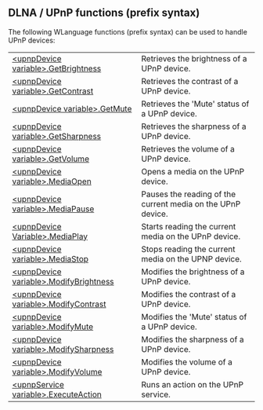 


## DLNA / UPnP functions (prefix syntax)
			



<a name="NOTE1"></a>
<a name="NOTE1_1"></a>
The following WLanguage functions (prefix syntax) can be used to handle UPnP devices: 




|   |   |
| --- | --- |
| [&lt;upnpDevice variable&gt;.GetBrightness](../WDLang3/1000020995.md) | Retrieves the brightness of a UPnP device. |
| [&lt;upnpDevice variable&gt;.GetContrast](../WDLang3/1000020994.md) | Retrieves the contrast of a UPnP device. |
| [&lt;upnpDevice variable&gt;.GetMute](../WDLang3/1000020996.md) | Retrieves the 'Mute' status of a UPnP device. |
| [&lt;upnpDevice variable&gt;.GetSharpness](../WDLang3/1000020997.md) | Retrieves the sharpness of a UPnP device. |
| [&lt;upnpDevice variable&gt;.GetVolume](../WDLang3/1000020999.md) | Retrieves the volume of a UPnP device. |
| [&lt;upnpDevice variable&gt;.MediaOpen](../WDLang3/1000020986.md) | Opens a media on the UPnP device. |
| [&lt;upnpDevice variable&gt;.MediaPause](../WDLang3/1000020987.md) | Pauses the reading of the current media on the UPnP device. |
| [&lt;upnpDevice Variable&gt;.MediaPlay](../WDLang3/1000020985.md) | Starts reading the current media on the UPnP device. |
| [&lt;upnpDevice variable&gt;.MediaStop](../WDLang3/1000020979.md) | Stops reading the current media on the UPNP device. |
| [&lt;upnpDevice variable&gt;.ModifyBrightness](../WDLang3/1000020990.md) | Modifies the brightness of a UPnP device. |
| [&lt;upnpDevice variable&gt;.ModifyContrast](../WDLang3/1000020989.md) | Modifies the contrast of a UPnP device. |
| [&lt;upnpDevice variable&gt;.ModifyMute](../WDLang3/1000020991.md) | Modifies the 'Mute' status of a UPnP device. |
| [&lt;upnpDevice variable&gt;.ModifySharpness](../WDLang3/1000020992.md) | Modifies the sharpness of a UPnP device. |
| [&lt;upnpDevice variable&gt;.ModifyVolume](../WDLang3/1000020993.md) | Modifies the volume of a UPnP device. |
| [&lt;upnpService variable&gt;.ExecuteAction](../WDLang3/1000020973.md) | Runs an action on the UPnP service. |







